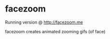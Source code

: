 facezoom
========

Running version @ http://facezoom.me

facezoom creates animated zooming gifs (of face)
